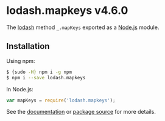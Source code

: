 # lodash.mapkeys v4.6.0

The [lodash](https://lodash.com/) method `_.mapKeys` exported as a [Node.js](https://nodejs.org/) module.

## Installation

Using npm:
```bash
$ {sudo -H} npm i -g npm
$ npm i --save lodash.mapkeys
```

In Node.js:
```js
var mapKeys = require('lodash.mapkeys');
```

See the [documentation](https://lodash.com/docs#mapKeys) or [package source](https://github.com/lodash/lodash/blob/4.6.0-npm-packages/lodash.mapkeys) for more details.
